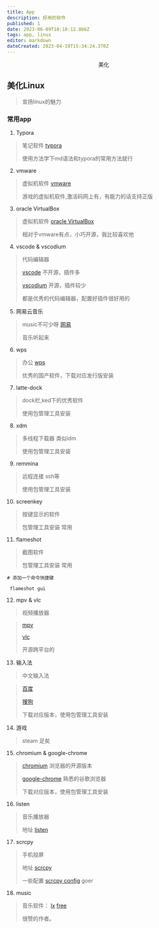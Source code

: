 ```yaml
---
title: App
description: 好用的软件
published: 1
date: 2023-06-09T10:10:12.866Z
tags: app, linux
editor: markdown
dateCreated: 2023-04-19T15:34:24.370Z
---
```


<center>美化</center>


## 美化Linux 

> 宣扬linux的魅力



### 常用app


1. Typora 

> 笔记软件 [typora](https://github.com/typora)
> 
> 使用方法学下md语法和typora的常用方法就行


2. vmware 

> 虚拟机软件 [vmware](https://www.vmware.com/cn/products/workstation-pro/workstation-pro-evaluation.html)
>
> 游戏的虚拟机软件,激活码网上有，有能力的话支持正版

3. oracle VirtualBox 

> 虚拟机软件 [oracle VirtualBox](https://www.virtualbox.org/)
>
> 相对于vmware有点，小巧开源，我比较喜欢他

4. vscode & vscodium

> 代码编辑器
>
>  [vscode](https://code.visualstudio.com/) 不开源，插件多
>  
> [vscodium](https://vscodium.com/) 开源，插件较少
>  
> 都是优秀的代码编辑器，配置好插件很好用的

5. 网易云音乐

>  music不可少呀 [网易](https://music.163.com/#/download)
>
> 音乐听起来

6. wps

> 办公 [wps](https://www.wps.cn/)
>
> 优秀的国产软件，下载对应发行版安装

7. latte-dock

> dock栏,ked下的优秀软件
>
> 使用包管理工具安装

8. xdm

> 多线程下载器  类似idm
> 
> 使用包管理工具安装

9. remmina 

> 远程连接 ssh等
>
> 使用包管理工具安装

10. screenkey

> 按键显示的软件
> 
> 包管理工具安装 常用

11. flameshot

> 截图软件
> 
> 包管理工具安装 常用
```shell
# 添加一个命令快捷键

 flameshot gui 
```

12. mpv & vlc 

> 视频播放器 

> [mpv](https://mpv.io/) 
>
> [vlc](https://www.videolan.org/)
> 
> 开源跨平台的

13. 输入法

> 中文输入法

> [百度](https://srf.baidu.com/default/) 
>
> [搜狗](https://pinyin.sogou.com/linux/?r=pinyin)
> 
> 下载对应版本，使用包管理工具安装

14. 游戏

> steam 足矣

15. chromium & google-chrome

> [chromium](https://github.com/chromium/chromium)  浏览器的开源版本
>
> [google-chrome](https://www.google.cn/intl/zh-CN/chrome/) 熟悉的谷歌浏览器
> 
> 下载对应版本，使用包管理工具安装

16. listen

> 音乐播放器 
>
> 地址 [listen](https://github.com/listen1/listen1_chrome_extension)

17. scrcpy

> 手机投屏
>
> 地址 [scrcpy](https://github.com/Genymobile/scrcpy)
> 
> 一些配置 [scrcpy config](https://blog.csdn.net/weixin_39949894/article/details/110999911)
> goer

18. music

> 音乐软件： [lx](https://github.com/lyswhut/lx-music-mobile) [free](https://github.com/maotoumao/MusicFree)
>
> 很赞的作者。
